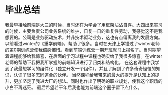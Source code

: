 # 毕业总结

我最早接触前端是大三的时候，当时还在为学会了用框架沾沾自喜。大四出来实习的时候，主要负责公司业务系统的维护，日复一日的重复性劳动，我感觉这不是我想要的。公司是业务驱动技术，并非技术驱动业务，这也有点偏离我的发展方向。
以前看过winter的《重学前端》，帮助了很多。当时在天津上学错过了winter老师的第0期训练营使我倍感惋惜。看到前端训练营一期开班就马上报名了。当时期望着课程能够给我惊喜，在后面的学习过程中课程也确实给了我很多惊喜。在winter老师的帮助下我把我所掌握的前端知识进行了归类和结构化。
在这套课程中我学到了我最想学习的组件化（独立开发一个组件），并且了解到了许多奇奇怪怪的知识，认识了很多志同道合的伙伴。
当然课程给我带来的最大的提升是认知上的提升，更加坚定了我进大厂的想法。同时也作出了明确的职业规划，使我这个职场的小白不再迷茫。
最后希望若干年后我也能为前端这个圈子留下点什么。